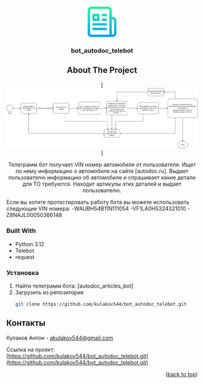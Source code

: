 <!-- PROJECT LOGO -->
<br />
<div align="center">
  <a href="https://github.com/kulakov544/bot_autodoc_telebot.git">
    <img src="images/logo.png" alt="Logo" width="80" height="80">
  </a>

<h3 align="center">bot_autodoc_telebot</h3>



<!-- ABOUT THE PROJECT -->
## About The Project

[![Product Name Screen Shot][product-screenshot]]

Телеграмм бот получает VIN номер автомобиля от пользователя. Ищет по нему информацию о автомобиле на сайте [autodoc.ru]. 
Выдает пользователю информацию об автомобиле и спрашивает какие детали для ТО требуются. 
Находит артикулы этих деталей и выдает пользователю.

</div>
Если вы хотите протестировать работу бота вы можете использовать следующие VIN номера:
-WAUBH54B11N111054
-VF1LA0H5324321010
-Z8NAJL00050366148


### Built With

- Python 3.12
- Telebot
- request


### Установка

1. Найти телеграмм бота: [autodoc_articles_bot]
2. Загрузить из репозитория
   ```sh
   git clone https://github.com/kulakov544/bot_autodoc_telebot.git
   ```


<!-- CONTACT -->
## Контакты

Кулаков Антон -  akulakov544@gmail.com

Ссылка на проект: [https://github.com/kulakov544/bot_autodoc_telebot.git](https://github.com/kulakov544/bot_autodoc_telebot.git)

<p align="right">(<a href="#readme-top">back to top</a>)</p>





<!-- MARKDOWN LINKS & IMAGES -->
<!-- https://www.markdownguide.org/basic-syntax/#reference-style-links -->
[product-screenshot]: images/shema_autodoc_bot.png
